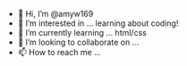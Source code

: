 - 👋 Hi, I’m @amyw169
- 👀 I’m interested in ... learning about coding!
- 🌱 I’m currently learning ... html/css
- 💞️ I’m looking to collaborate on ...
- 📫 How to reach me ...

<!---
amyw169/amyw169 is a ✨ special ✨ repository because its `README.md` (this file) appears on your GitHub profile.
You can click the Preview link to take a look at your changes.
--->
